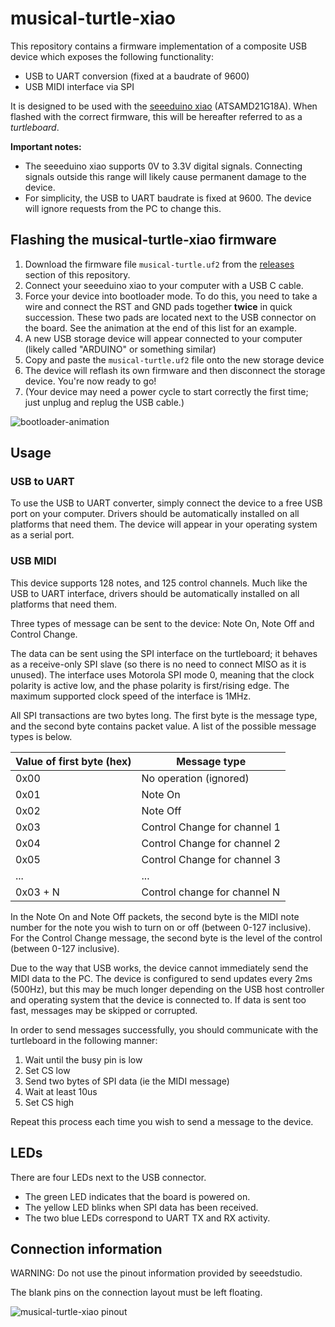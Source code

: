 # musical-turtle-xiao

This repository contains a firmware implementation of a composite USB device which exposes the following functionality:

- USB to UART conversion (fixed at a baudrate of 9600)
- USB MIDI interface via SPI

It is designed to be used with the [seeeduino xiao](http://wiki.seeedstudio.com/Seeeduino-XIAO/) (ATSAMD21G18A). When flashed with the correct firmware, this will be hereafter referred to as a *turtleboard*.

**Important notes:**

- The seeeduino xiao supports 0V to 3.3V digital signals. Connecting signals outside this range will likely cause permanent damage to the device.
- For simplicity, the USB to UART baudrate is fixed at 9600. The device will ignore requests from the PC to change this.

## Flashing the musical-turtle-xiao firmware

1. Download the firmware file `musical-turtle.uf2` from the [releases](https://github.com/jeremyherbert/musical-turtle-xiao/releases) section of this repository.
2. Connect your seeeduino xiao to your computer with a USB C cable.
3. Force your device into bootloader mode. To do this, you need to take a wire and connect the RST and GND pads together **twice** in quick succession. These two pads are located next to the USB connector on the board. See the animation at the end of this list for an example.
4. A new USB storage device will appear connected to your computer (likely called "ARDUINO" or something similar)
5. Copy and paste the `musical-turtle.uf2` file onto the new storage device
6. The device will reflash its own firmware and then disconnect the storage device. You're now ready to go! 
7. (Your device may need a power cycle to start correctly the first time; just unplug and replug the USB cable.)

![bootloader-animation](https://files.seeedstudio.com/wiki/Seeeduino-XIAO/img/XIAO-reset.gif)

## Usage

### USB to UART
To use the USB to UART converter, simply connect the device to a free USB port on your computer. Drivers should be automatically installed on all platforms that need them. The device will appear in your operating system as a serial port.

### USB MIDI

This device supports 128 notes, and 125 control channels. Much like the USB to UART interface, drivers should be automatically installed on all platforms that need them.

Three types of message can be sent to the device: Note On, Note Off and Control Change.

The data can be sent using the SPI interface on the turtleboard; it behaves as a receive-only SPI slave (so there is no need to connect MISO as it is unused). The interface uses Motorola SPI mode 0, meaning that the clock polarity is active low, and the phase polarity is first/rising edge. The maximum supported clock speed of the interface is 1MHz.

All SPI transactions are two bytes long. The first byte is the message type, and the second byte contains packet value. A list of the possible message types is below.

| Value of first byte (hex) | Message type                 |
|---------------------------|------------------------------|
| 0x00                      | No operation (ignored)       |
| 0x01                      | Note On                      |
| 0x02                      | Note Off                     |
| 0x03                      | Control Change for channel 1 |
| 0x04                      | Control Change for channel 2 |
| 0x05                      | Control Change for channel 3 |
| ...                       | ...                          |
| 0x03 + N                  | Control change for channel N |

In the Note On and Note Off packets, the second byte is the MIDI note number for the note you wish to turn on or off (between 0-127 inclusive). For the Control Change message, the second byte is the level of the control (between 0-127 inclusive).

Due to the way that USB works, the device cannot immediately send the MIDI data to the PC. The device is configured to send updates every 2ms (500Hz), but this may be much longer depending on the USB host controller and operating system that the device is connected to. If data is sent too fast, messages may be skipped or corrupted.

In order to send messages successfully, you should communicate with the turtleboard in the following manner:

1. Wait until the busy pin is low
2. Set CS low
3. Send two bytes of SPI data (ie the MIDI message)
4. Wait at least 10us
5. Set CS high

Repeat this process each time you wish to send a message to the device.

## LEDs

There are four LEDs next to the USB connector. 

- The green LED indicates that the board is powered on. 
- The yellow LED blinks when SPI data has been received. 
- The two blue LEDs correspond to UART TX and RX activity.

## Connection information

WARNING: Do not use the pinout information provided by seeedstudio. 

The blank pins on the connection layout must be left floating.

![musical-turtle-xiao pinout](https://i.imgur.com/wzKBnAp.png)